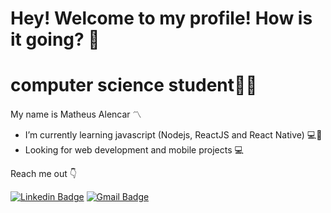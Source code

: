 #  Hey! Welcome to my profile! How is it going? 🤙

 # computer science student👨‍💻
My name is Matheus Alencar 〽️
- I’m currently learning javascript (Nodejs, ReactJS and React Native) 💻📱
-   Looking for web development and mobile projects 💻

 Reach me out 👇
 
 
[![Linkedin Badge](https://img.shields.io/badge/-Matheus%20Alencar-blue?style=flat-square&logo=Linkedin&logoColor=white&link=https://www.linkedin.com/in/matheus-alencar-955589164/)](https://www.linkedin.com/in/matheus-alencar-955589164/) 
[![Gmail Badge](https://img.shields.io/badge/-matheusalencar99@gmail.com-c14438?style=flat-square&logo=Gmail&logoColor=white&link=mailto:matheusalencar99@gmail.com)](mailto:matheusalencar99@gmail.com)
